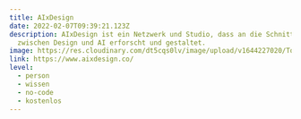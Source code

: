 ```yaml
---
title: AIxDesign
date: 2022-02-07T09:39:21.123Z
description: AIxDesign ist ein Netzwerk und Studio, dass an die Schnittstelle
  zwischen Design und AI erforscht und gestaltet.
image: https://res.cloudinary.com/dt5cqs0lv/image/upload/v1644227020/Tools/Wissen/Screenshot_2022-02-07_at_10-38-36_AIxDesign_Community_aixdesign_co_wkdqdc.jpg
link: https://www.aixdesign.co/
level:
  - person
  - wissen
  - no-code
  - kostenlos
---
```

